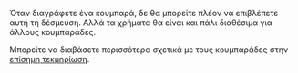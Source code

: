 Όταν διαγράφετε ένα κουμπαρά, δε θα μπορείτε πλέον να επιβλέπετε αυτή τη δέσμευση. Αλλά τα χρήματα θα είναι και πάλι διαθέσιμα για άλλους κουμπαράδες.

Μπορείτε να διαβάσετε περισσότερα σχετικά με τους κουμπαράδες στην [επίσημη τεκμηρίωση](https://docs.firefly-iii.org/advanced-concepts/piggies).